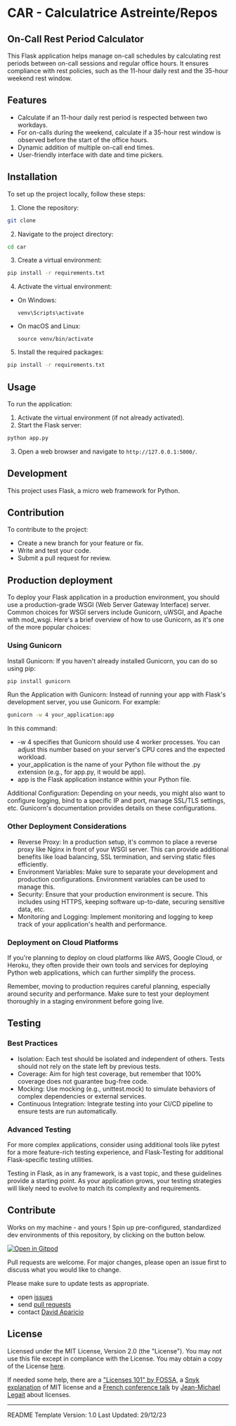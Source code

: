 
# CAR - Calculatrice Astreinte/Repos

## On-Call Rest Period Calculator

This Flask application helps manage on-call schedules by calculating rest periods between on-call sessions and regular office hours. It ensures compliance with rest policies, such as the 11-hour daily rest and the 35-hour weekend rest window.

## Features

- Calculate if an 11-hour daily rest period is respected between two workdays.
- For on-calls during the weekend, calculate if a 35-hour rest window is observed before the start of the office hours.
- Dynamic addition of multiple on-call end times.
- User-friendly interface with date and time pickers.

## Installation

To set up the project locally, follow these steps:

1. Clone the repository:
```bash
git clone
```
2. Navigate to the project directory:
```bash
cd car
```
3. Create a virtual environment:
```bash
pip install -r requirements.txt
```

4. Activate the virtual environment:
- On Windows:
  ```
  venv\Scripts\activate
  ```
- On macOS and Linux:
  ```
  source venv/bin/activate
  ```
5. Install the required packages:
```bash
pip install -r requirements.txt
```

## Usage

To run the application:

1. Activate the virtual environment (if not already activated).
2. Start the Flask server:
```bash
python app.py
```
3. Open a web browser and navigate to `http://127.0.0.1:5000/`.


## Development

This project uses Flask, a micro web framework for Python.

## Contribution

To contribute to the project:

- Create a new branch for your feature or fix.
- Write and test your code.
- Submit a pull request for review.

## Production deployment

To deploy your Flask application in a production environment, you should use a production-grade WSGI (Web Server Gateway Interface) server. Common choices for WSGI servers include Gunicorn, uWSGI, and Apache with mod_wsgi. Here's a brief overview of how to use Gunicorn, as it's one of the more popular choices:

### Using Gunicorn

Install Gunicorn: If you haven't already installed Gunicorn, you can do so using pip:

```bash
pip install gunicorn
```

Run the Application with Gunicorn: Instead of running your app with Flask's development server, you use Gunicorn. For example:

```bash
gunicorn -w 4 your_application:app
```

In this command:
* -w 4 specifies that Gunicorn should use 4 worker processes. You can adjust this number based on your server's CPU cores and the expected workload.
* your_application is the name of your Python file without the .py extension (e.g., for app.py, it would be app).
* app is the Flask application instance within your Python file.

Additional Configuration: Depending on your needs, you might also want to configure logging, bind to a specific IP and port, manage SSL/TLS settings, etc. Gunicorn's documentation provides details on these configurations.

### Other Deployment Considerations

* Reverse Proxy: In a production setup, it's common to place a reverse proxy like Nginx in front of your WSGI server. This can provide additional benefits like load balancing, SSL termination, and serving static files efficiently.
* Environment Variables: Make sure to separate your development and production configurations. Environment variables can be used to manage this.
* Security: Ensure that your production environment is secure. This includes using HTTPS, keeping software up-to-date, securing sensitive data, etc.
* Monitoring and Logging: Implement monitoring and logging to keep track of your application's health and performance.

### Deployment on Cloud Platforms

If you're planning to deploy on cloud platforms like AWS, Google Cloud, or Heroku, they often provide their own tools and services for deploying Python web applications, which can further simplify the process.

Remember, moving to production requires careful planning, especially around security and performance. Make sure to test your deployment thoroughly in a staging environment before going live.

## Testing

### Best Practices

* Isolation: Each test should be isolated and independent of others. Tests should not rely on the state left by previous tests.
* Coverage: Aim for high test coverage, but remember that 100% coverage does not guarantee bug-free code.
* Mocking: Use mocking (e.g., unittest.mock) to simulate behaviors of complex dependencies or external services.
* Continuous Integration: Integrate testing into your CI/CD pipeline to ensure tests are run automatically.

### Advanced Testing

For more complex applications, consider using additional tools like pytest for a more feature-rich testing experience, and Flask-Testing for additional Flask-specific testing utilities.

Testing in Flask, as in any framework, is a vast topic, and these guidelines provide a starting point. As your application grows, your testing strategies will likely need to evolve to match its complexity and requirements.


## Contribute

Works on my machine - and yours ! Spin up pre-configured, standardized dev environments of this repository, by clicking on the button below.

[![Open in Gitpod](https://gitpod.io/button/open-in-gitpod.svg)](https://gitpod.io/#/https://github.com/davidaparicio/gokvs)

Pull requests are welcome. For major changes, please open an issue first to discuss what you would like to change.

Please make sure to update tests as appropriate.

- open [issues](https://github.com/davidaparicio/car/issues)
- send [pull requests](http://help.github.com/send-pull-requests)
- contact [David Aparicio](https://github.com/davidaparicio)

## License
Licensed under the MIT License, Version 2.0 (the "License"). You may not use this file except in compliance with the License.
You may obtain a copy of the License [here](https://choosealicense.com/licenses/mit/).

If needed some help,  there are a ["Licenses 101" by FOSSA](https://fossa.com/blog/open-source-licenses-101-mit-license/), a [Snyk explanation](https://snyk.io/learn/what-is-mit-license/)
of MIT license and a [French conference talk](https://www.youtube.com/watch?v=8WwTe0vLhgc) by [Jean-Michael Legait](https://twitter.com/jmlegait) about licenses.


[//]: # (https://www.makeareadme.com/)

---

README Template Version: 1.0
Last Updated: 29/12/23
